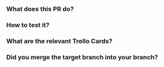 ### What does this PR do?

   <!-- PLEASE include screenshots/gifs-->

### How to test it?

   <!-- PLEASE include screenshots/gifs -->

### What are the relevant Trello Cards?


### Did you merge the target branch into your branch?
